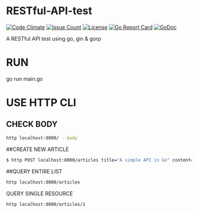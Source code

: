 # RESTful-API-test

[![Code Climate](https://codeclimate.com/github/JeffDeCola/RESTful-API-test/badges/gpa.svg)](https://codeclimate.com/github/JeffDeCola/RESTful-API-test)
[![Issue Count](https://codeclimate.com/github/JeffDeCola/RESTful-API-test/badges/issue_count.svg)](https://codeclimate.com/github/JeffDeCola/RESTful-API-test)
[![License](http://img.shields.io/:license-mit-blue.svg)](http://jeffdecola.mit-license.org)
[![Go Report Card](https://goreportcard.com/badge/jeffdecola/RESTful-API-test)](https://goreportcard.com/report/jeffdecola/RESTful-API-test)
[![GoDoc](https://godoc.org/github.com/JeffDeCola/RESTful-API-test?status.svg)](https://godoc.org/github.com/JeffDeCola/RESTful-API-test)


A RESTful API test using go, gin &amp; gorp

# RUN
go run main.go

# USE HTTP CLI

## CHECK BODY
```bash
http localhost:8000/ --body
```

##CREATE NEW ARTICLE
```bash
$ http POST localhost:8000/articles title="A simple API in Go" content="This is my content"
```

##QUERY ENTIRE LIST
```bash
http localhost:8000/articles
```

QUERY SINGLE RESOURCE
```bash
http localhost:8000/articles/1
```
